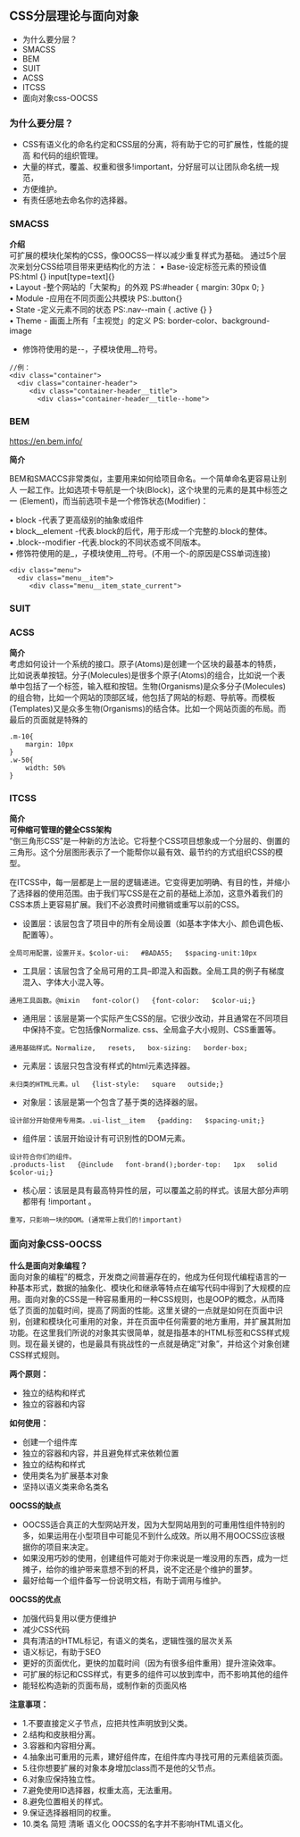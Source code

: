 
## CSS分层理论与面向对象
- 为什么要分层？
- SMACSS
- BEM
- SUIT
- ACSS
- ITCSS
- 面向对象css-OOCSS

### 为什么要分层？
- CSS有语义化的命名约定和CSS层的分离，将有助于它的可扩展性，性能的提⾼
和代码的组织管理。
- ⼤量的样式，覆盖、权重和很多!important，分好层可以让团队命名统⼀规范，
- ⽅便维护。 
- 有责任感地去命名你的选择器。


### SMACSS
**介绍**  
 可扩展的模块化架构的CSS，像OOCSS⼀样以减少重复样式为基础。
 通过5个层次来划分CSS给项目带来更结构化的方法：
• Base-设定标签元素的预设值  PS:html {} input[type=text]{}    
• Layout -整个⽹站的「⼤架构」的外观  PS:#header { margin: 30px 0; }   
• Module -应⽤在不同⻚⾯公共模块 PS:.button{}   
• State -定义元素不同的状态 PS:.nav--main {  .active {} }   
• Theme - 画⾯上所有「主视觉」的定义 PS: border-color、background-image
- 修饰符使⽤的是--，⼦模块使⽤__符号。
```
//例：
<div class="container">
  <div class="container-header">
     <div class="container-header__title">
       <div class="container-header__title--home">
```

### BEM 

https://en.bem.info/

**简介**  

BEM和SMACCS⾮常类似，主要⽤来如何给项⽬命名。⼀个简单命名更容易让别⼈
⼀起⼯作。⽐如选项卡导航是⼀个块(Block)，这个块⾥的元素的是其中标签之⼀
(Element)，⽽当前选项卡是⼀个修饰状态(Modifier)：

• block  -代表了更⾼级别的抽象或组件    
• block__element  -代表.block的后代，⽤于形成⼀个完整的.block的整体。  
• .block--modifier  -代表.block的不同状态或不同版本。  
• 修饰符使⽤的是_，⼦模块使⽤__符号。(不⽤⼀个-的原因是CSS单词连接)

```
<div class="menu">
  <div class="menu__item">
     <div class="menu__item_state_current">
```

### SUIT

### ACSS
**简介**  
考虑如何设计⼀个系统的接⼝。原⼦(Atoms)是创建⼀个区块的最基本的特质，
⽐如说表单按钮。分⼦(Molecules)是很多个原⼦(Atoms)的组合，⽐如说⼀个表
单中包括了⼀个标签，输⼊框和按钮。⽣物(Organisms)是众多分⼦(Molecules)
的组合物，⽐如⼀个⽹站的顶部区域，他包括了⽹站的标题、导航等。⽽模板
(Templates)⼜是众多⽣物(Organisms)的结合体。⽐如⼀个⽹站⻚⾯的布局。⽽
最后的⻚⾯就是特殊的
```
.m-10{
    margin: 10px
}
.w-50{
    width: 50%
}
```

### ITCSS
**简介**  
**可伸缩可管理的健全CSS架构**  
“倒三角形CSS”是一种新的方法论。它将整个CSS项目想象成一个分层的、倒置的三角形。这个分层图形表示了一个能帮你以最有效、最节约的方式组织CSS的模型。

在ITCSS中，每一层都是上一层的逻辑递进。它变得更加明确、有目的性，并缩小了选择器的使用范围。由于我们写CSS是在之前的基础上添加，这意外着我们的CSS本质上更容易扩展。我们不必浪费时间撤销或重写以前的CSS。

- 设置层：该层包含了项目中的所有全局设置（如基本字体大小、颜色调色板、配置等）。
```
全局可⽤配置，设置开关。$color-ui:   #BADA55;   $spacing-unit:10px
```
- 工具层：该层包含了全局可用的工具–即混入和函数。全局工具的例子有梯度混入、字体大小混入等。
```
通⽤⼯具函数。@mixin   font-color()   {font-color:   $color-ui;}   
```
- 通用层：该层是第一个实际产生CSS的层。它很少改动，并且通常在不同项目中保持不变。它包括像Normalize. css、全局盒子大小规则、CSS重置等。
```
通⽤基础样式。Normalize,   resets,   box-sizing:   border-box;   

```
- 元素层：该层只包含没有样式的html元素选择器。
```
未归类的HTML元素。ul   {list-style:   square   outside;}   
```
- 对象层：该层是第一个包含了基于类的选择器的层。
```
设计部分开始使⽤专⽤类。.ui-list__item   {padding:   $spacing-unit;}
```
- 组件层：该层开始设计有可识别性的DOM元素。
```
设计符合你们的组件。
.products-list   {@include   font-brand();border-top:   1px   solid   $color-ui;}   
```
- 核心层：该层是具有最高特异性的层，可以覆盖之前的样式。该层大部分声明都带有 !important 。
```
重写，只影响⼀块的DOM。(通常带上我们的!important)
```

### 面向对象CSS-OOCSS
**什么是面向对象编程？**  
面向对象的编程”的概念，开发商之间普遍存在的，他成为任何现代编程语言的一种基本形式，数据的抽象化、模块化和继承等特点在编写代码中得到了大规模的应用。面向对象的CSS是一种容易重用的一种CSS规则，也是OOP的概念，从而降低了页面的加载时间，提高了网面的性能。这里关键的一点就是如何在页面中识别，创建和模块化可重用的对象，并在页面中任何需要的地方重用，并扩展其附加功能。在这里我们所说的对象其实很简单，就是指基本的HTML标签和CSS样式规则。现在最关键的，也是最具有挑战性的一点就是确定“对象”，并给这个对象创建CSS样式规则。

**两个原则：**
 - 独立的结构和样式
 - 独立的容器和内容

 **如何使用：**  
- 创建一个组件库
- 独立的容器和内容，并且避免样式来依赖位置
- 独立的结构和样式
- 使用类名为扩展基本对象
- 坚持以语义类来命名类名

**OOCSS的缺点**

- OOCSS适合真正的大型网站开发，因为大型网站用到的可重用性组件特别的多，如果运用在小型项目中可能见不到什么成效。所以用不用OOCSS应该根据你的项目来决定。
- 如果没用巧妙的使用，创建组件可能对于你来说是一堆没用的东西，成为一烂摊子，给你的维护带来意想不到的杯具，说不定还是个维护的噩梦。
- 最好给每一个组件备写一份说明文档，有助于调用与维护。

**OOCSS的优点**

- 加强代码复用以便方便维护
- 减少CSS代码
- 具有清洁的HTML标记，有语义的类名，逻辑性强的层次关系
- 语义标记，有助于SEO
- 更好的页面优化，更快的加载时间（因为有很多组件重用）提升渲染效率。
- 可扩展的标记和CSS样式，有更多的组件可以放到库中，而不影响其他的组件
- 能轻松构造新的页面布局，或制作新的页面风格

**注意事项：**
- 1.不要直接定义子节点，应把共性声明放到父类。
- 2.结构和皮肤相分离。
- 3.容器和内容相分离。
- 4.抽象出可重用的元素，建好组件库，在组件库内寻找可用的元素组装页面。
- 5.往你想要扩展的对象本身增加class而不是他的父节点。
- 6.对象应保持独立性。
- 7.避免使用ID选择器，权重太高，无法重用。
- 8.避免位置相关的样式。
- 9.保证选择器相同的权重。
- 10.类名 简短 清晰 语义化 OOCSS的名字并不影响HTML语义化。